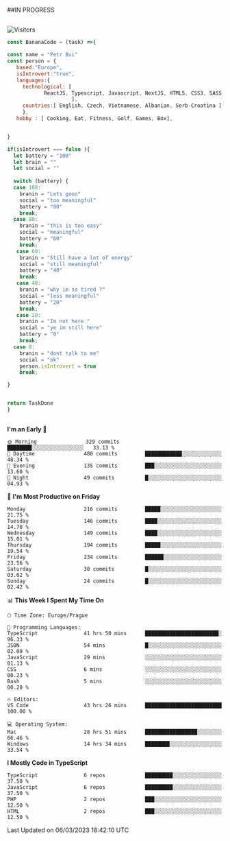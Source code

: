 ##IN PROGRESS
##
![Visitors](https://komarev.com/ghpvc/?username=petrbui&style=for-the-badge&label=Visitors+👀)
```Javascript
const BananaCode = (task) =>{

const name = "Petr Bui"
const person = {
   based:"Europe",
   isIntrovert:"true",
   languages:{
     technological: [ 
            ReactJS, Typescript, Javascript, NextJS, HTML5, CSS3, SASS, Redux, Node, Storybook, Styled-Component
                     ],
     countries:[ English, Czech, Vietnamese, Albanian, Serb-Croatina ]
     },
   hobby : [ Cooking, Eat, Fitness, Golf, Games, Box],


}

if(isIntrovert === false ){
  let battery = "100"
  let brain = ""
  let social = ""
  
  switch (battery) {
  case 100:
    branin = "Lets gooo"
    social = "too meaningful"
    battery = "80"
    break;
  case 80:
    branin = "this is too easy"
    social = "meaningful"
    battery = "60"
    break;
   case 60:
    branin = "Still have a lot of energy"
    social = "still meaningful"
    battery = "40"
    break;
   case 40:
    branin = "why im so tired ?"
    social = "less meaningful"
    battery = "20"
    break;
   case 20:
    branin = "Im not here "
    social = "ye im still here"
    battery = "0"
    break;
  case 0:
    branin = "dont talk to me"
    social = "ok"
    person.isIntrovert = true
    break;

}


return TaskDone
}
```



##
<!--
[![My GitHub stats](https://github-readme-stats.vercel.app/api?username=petrbui&theme=github_dark)](https://github.com/anuraghazra/github-readme-stats)

[![My wakatime stats](https://github-readme-stats.vercel.app/api/wakatime?username=petrbui&theme=github_dark)](https://github.com/anuraghazra/github-readme-stats)
-->
<!--START_SECTION:waka-->
**I'm an Early 🐤** 

```text
🌞 Morning                329 commits         ████████░░░░░░░░░░░░░░░░░   33.13 % 
🌆 Daytime                480 commits         ████████████░░░░░░░░░░░░░   48.34 % 
🌃 Evening                135 commits         ███░░░░░░░░░░░░░░░░░░░░░░   13.60 % 
🌙 Night                  49 commits          █░░░░░░░░░░░░░░░░░░░░░░░░   04.93 % 
```
📅 **I'm Most Productive on Friday** 

```text
Monday                   216 commits         █████░░░░░░░░░░░░░░░░░░░░   21.75 % 
Tuesday                  146 commits         ████░░░░░░░░░░░░░░░░░░░░░   14.70 % 
Wednesday                149 commits         ████░░░░░░░░░░░░░░░░░░░░░   15.01 % 
Thursday                 194 commits         █████░░░░░░░░░░░░░░░░░░░░   19.54 % 
Friday                   234 commits         ██████░░░░░░░░░░░░░░░░░░░   23.56 % 
Saturday                 30 commits          █░░░░░░░░░░░░░░░░░░░░░░░░   03.02 % 
Sunday                   24 commits          █░░░░░░░░░░░░░░░░░░░░░░░░   02.42 % 
```


📊 **This Week I Spent My Time On** 

```text
🕑︎ Time Zone: Europe/Prague

💬 Programming Languages: 
TypeScript               41 hrs 50 mins      ████████████████████████░   96.33 % 
JSON                     54 mins             █░░░░░░░░░░░░░░░░░░░░░░░░   02.09 % 
JavaScript               29 mins             ░░░░░░░░░░░░░░░░░░░░░░░░░   01.13 % 
CSS                      6 mins              ░░░░░░░░░░░░░░░░░░░░░░░░░   00.23 % 
Bash                     5 mins              ░░░░░░░░░░░░░░░░░░░░░░░░░   00.20 % 

🔥 Editors: 
VS Code                  43 hrs 26 mins      █████████████████████████   100.00 % 

💻 Operating System: 
Mac                      28 hrs 51 mins      █████████████████░░░░░░░░   66.46 % 
Windows                  14 hrs 34 mins      ████████░░░░░░░░░░░░░░░░░   33.54 % 
```

**I Mostly Code in TypeScript** 

```text
TypeScript               6 repos             █████████░░░░░░░░░░░░░░░░   37.50 % 
JavaScript               6 repos             █████████░░░░░░░░░░░░░░░░   37.50 % 
PHP                      2 repos             ███░░░░░░░░░░░░░░░░░░░░░░   12.50 % 
HTML                     2 repos             ███░░░░░░░░░░░░░░░░░░░░░░   12.50 % 
```




 Last Updated on 06/03/2023 18:42:10 UTC
<!--END_SECTION:waka-->
